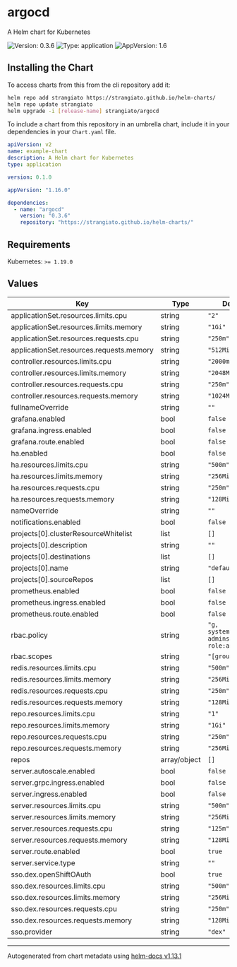 # argocd

A Helm chart for Kubernetes

![Version: 0.3.6](https://img.shields.io/badge/Version-0.3.6-informational?style=flat-square) ![Type: application](https://img.shields.io/badge/Type-application-informational?style=flat-square) ![AppVersion: 1.6](https://img.shields.io/badge/AppVersion-1.6-informational?style=flat-square)

## Installing the Chart

To access charts from this from the cli repository add it:

```sh
helm repo add strangiato https://strangiato.github.io/helm-charts/
helm repo update strangiato
helm upgrade -i [release-name] strangiato/argocd
```

To include a chart from this repository in an umbrella chart, include it in your dependencies in your `Chart.yaml` file.

```yaml
apiVersion: v2
name: example-chart
description: A Helm chart for Kubernetes
type: application

version: 0.1.0

appVersion: "1.16.0"

dependencies:
  - name: "argocd"
    version: "0.3.6"
    repository: "https://strangiato.github.io/helm-charts/"
```

## Requirements

Kubernetes: `>= 1.19.0`

## Values

| Key | Type | Default | Description |
|-----|------|---------|-------------|
| applicationSet.resources.limits.cpu | string | `"2"` |  |
| applicationSet.resources.limits.memory | string | `"1Gi"` |  |
| applicationSet.resources.requests.cpu | string | `"250m"` |  |
| applicationSet.resources.requests.memory | string | `"512Mi"` |  |
| controller.resources.limits.cpu | string | `"2000m"` |  |
| controller.resources.limits.memory | string | `"2048Mi"` |  |
| controller.resources.requests.cpu | string | `"250m"` |  |
| controller.resources.requests.memory | string | `"1024Mi"` |  |
| fullnameOverride | string | `""` |  |
| grafana.enabled | bool | `false` |  |
| grafana.ingress.enabled | bool | `false` |  |
| grafana.route.enabled | bool | `false` |  |
| ha.enabled | bool | `false` |  |
| ha.resources.limits.cpu | string | `"500m"` |  |
| ha.resources.limits.memory | string | `"256Mi"` |  |
| ha.resources.requests.cpu | string | `"250m"` |  |
| ha.resources.requests.memory | string | `"128Mi"` |  |
| nameOverride | string | `""` |  |
| notifications.enabled | bool | `false` |  |
| projects[0].clusterResourceWhitelist | list | `[]` |  |
| projects[0].description | string | `""` |  |
| projects[0].destinations | list | `[]` |  |
| projects[0].name | string | `"default"` |  |
| projects[0].sourceRepos | list | `[]` |  |
| prometheus.enabled | bool | `false` |  |
| prometheus.ingress.enabled | bool | `false` |  |
| prometheus.route.enabled | bool | `false` |  |
| rbac.policy | string | `"g, system:cluster-admins, role:admin"` |  |
| rbac.scopes | string | `"[groups]"` |  |
| redis.resources.limits.cpu | string | `"500m"` |  |
| redis.resources.limits.memory | string | `"256Mi"` |  |
| redis.resources.requests.cpu | string | `"250m"` |  |
| redis.resources.requests.memory | string | `"128Mi"` |  |
| repo.resources.limits.cpu | string | `"1"` |  |
| repo.resources.limits.memory | string | `"1Gi"` |  |
| repo.resources.requests.cpu | string | `"250m"` |  |
| repo.resources.requests.memory | string | `"256Mi"` |  |
| repos | array/object | `[]` |  |
| server.autoscale.enabled | bool | `false` |  |
| server.grpc.ingress.enabled | bool | `false` |  |
| server.ingress.enabled | bool | `false` |  |
| server.resources.limits.cpu | string | `"500m"` |  |
| server.resources.limits.memory | string | `"256Mi"` |  |
| server.resources.requests.cpu | string | `"125m"` |  |
| server.resources.requests.memory | string | `"128Mi"` |  |
| server.route.enabled | bool | `true` |  |
| server.service.type | string | `""` |  |
| sso.dex.openShiftOAuth | bool | `true` |  |
| sso.dex.resources.limits.cpu | string | `"500m"` |  |
| sso.dex.resources.limits.memory | string | `"256Mi"` |  |
| sso.dex.resources.requests.cpu | string | `"250m"` |  |
| sso.dex.resources.requests.memory | string | `"128Mi"` |  |
| sso.provider | string | `"dex"` |  |

----------------------------------------------
Autogenerated from chart metadata using [helm-docs v1.13.1](https://github.com/norwoodj/helm-docs/releases/v1.13.1)
